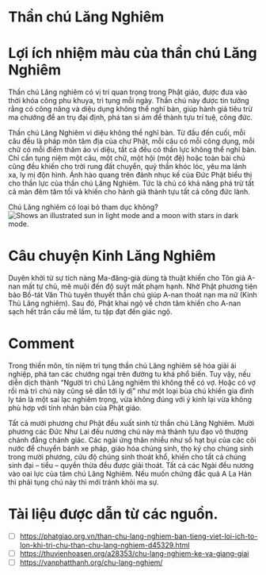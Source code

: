 # Thần chú Lăng Nghiêm
# Lợi ích nhiệm màu của thần chú Lăng Nghiêm
Thần chú Lăng nghiêm có vị trí quan trọng trong Phật giáo, được đưa vào thời khóa công phu khuya, trì tụng mỗi ngày. Thần chú này được tin tưởng rằng có công năng và diệu dụng không thể nghĩ bàn, giúp hành giả tiêu trừ ma chướng để an trụ đại định, phá tan si ám để thành tựu trí tuệ, công đức.

Thần chú Lăng Nghiêm vi diệu không thể nghĩ bàn. Từ đầu đến cuối, mỗi câu đều là pháp môn tâm địa của chư Phật, mỗi câu có mỗi công dụng, mỗi chữ có mỗi điểm thâm áo vi diệu, tất cả đều có thần lực không thể nghĩ bàn. Chỉ cần tụng niệm một câu, một chữ, một hội (một đệ) hoặc toàn bài chú cũng đều khiến cho trời rung đất chuyển, quỷ thần khóc lóc, yêu ma lánh xa, ly mị độn hình. Ánh hào quang trên đảnh nhục kế của Đức Phật biểu thị cho thần lực của thần chú Lăng Nghiêm. Tức là chú có khả năng phá trừ tất cả màn đêm tăm tối và khiến cho hành giả thành tựu tất cả công đức lành.

Chú Lăng nghiêm có loại bỏ tham dục không?
<picture>
  <source media="(prefers-color-scheme: dark)" srcset="https://user-images.githubusercontent.com/25423296/163456776-7f95b81a-f1ed-45f7-b7ab-8fa810d529fa.png">
  <source media="(prefers-color-scheme: light)" srcset="https://user-images.githubusercontent.com/25423296/163456779-a8556205-d0a5-45e2-ac17-42d089e3c3f8.png">
  <img alt="Shows an illustrated sun in light mode and a moon with stars in dark mode." src="https://i.pinimg.com/736x/ec/c1/e0/ecc1e0952d72aa260d1901eefbe4c899.jpg">
</picture>

# Câu chuyện Kinh Lăng Nghiêm
Duyên khởi từ sự tích nàng Ma-đăng-già dùng tà thuật khiến cho Tôn giả A-nan mất tự chủ, mê muội đến độ suýt mất phạm hạnh. Nhờ Phật phương tiện bảo Bồ-tát Văn Thù tuyên thuyết thần chú giúp A-nan thoát nạn ma nữ (Kinh Thủ Lăng nghiêm). Sau đó, Phật khai ngộ về chơn tâm khiến cho A-nan sạch hết trần cấu mê lầm, tu tập đạt đến giác ngộ.

# Comment
Trong thiền môn, tín niệm trì tụng thần chú Lăng nghiêm sẽ hóa giải ái nghiệp, phá tan các chướng ngại trên đường tu khá phổ biến. Tuy vậy, nếu diễn dịch thành “Người trì chú Lăng nghiêm thì không thể có vợ. Hoặc có vợ rồi mà trì chú này cũng sẽ dẫn tới ly dị” như một loại bùa chú khiến gia đình ly tán là một sai lạc nghiêm trọng, vừa không đúng với ý kinh lại vừa không phù hợp với tính nhân bản của Phật giáo.

Tất cả mười phương chư Phật đều xuất sinh từ thần chú Lăng Nghiêm. Mười phương các Đức Như Lai đều nương chú này mà thành tựu đạo vô thượng chánh đẳng chánh giác. Các ngài ứng thân nhiều như số hạt bụi của các cõi nước để chuyển bánh xe pháp, giáo hóa chúng sinh, thọ ký cho chúng sinh trong mười phương, cứu độ chúng sinh thoát khổ, khiến cho tất cả chúng sinh đại – tiểu – quyền thừa đều được giải thoát. Tất cả các Ngài đều nương vào oai lực của tâm chú Lăng Nghiêm. Nếu muốn chứng đắc quả A La Hán thì phải tụng chú này thì mới tránh khỏi ma sự.


# Tài liệu được dẫn từ các nguồn.
- [ ] https://phatgiao.org.vn/than-chu-lang-nghiem-ban-tieng-viet-loi-ich-to-lon-khi-tri-chu-than-chu-lang-nghiem-d45329.html
- [ ] https://thuvienhoasen.org/a28353/chu-lang-nghiem-ke-va-giang-giai
- [ ] https://vanphatthanh.org/chu-lang-nghiem/
